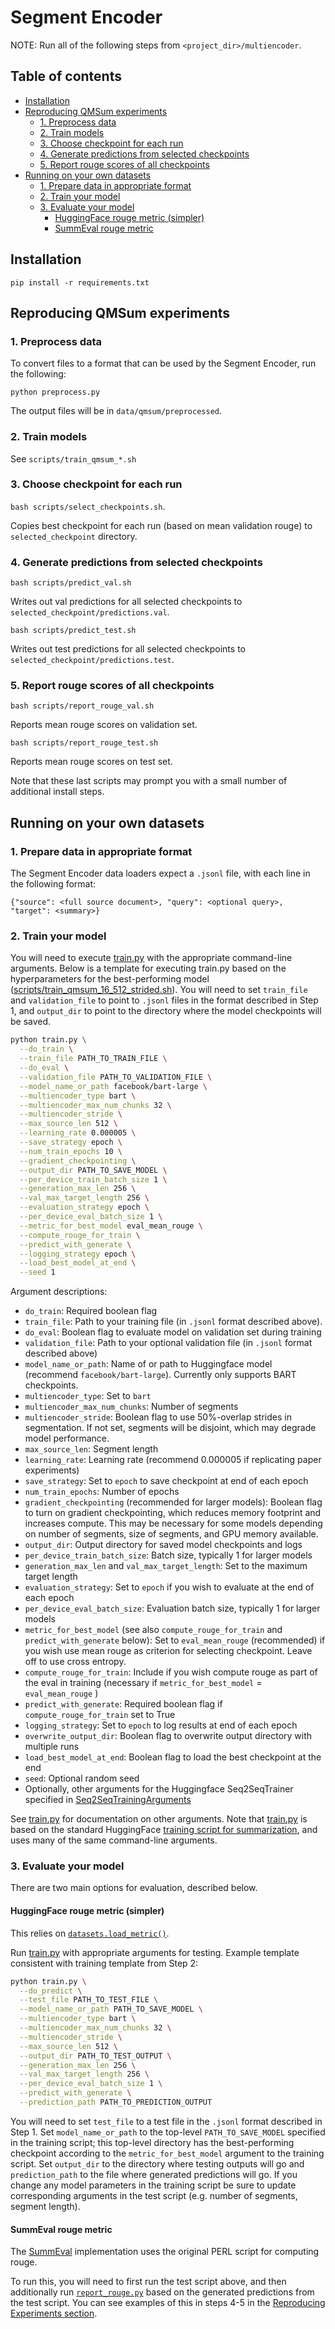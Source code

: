 # Segment Encoder

NOTE: Run all of the following steps from `<project_dir>/multiencoder`.

## Table of contents
- [Installation](#installation)
- [Reproducing QMSum experiments](#reproducing-qmsum-experiments)
  * [1. Preprocess data](#1-preprocess-data)
  * [2. Train models](#2-train-models)
  * [3. Choose checkpoint for each run](#3-choose-checkpoint-for-each-run)
  * [4. Generate predictions from selected checkpoints](#4-generate-predictions-from-selected-checkpoints)
  * [5. Report rouge scores of all checkpoints](#5-report-rouge-scores-of-all-checkpoints)
- [Running on your own datasets](#running-on-your-own-datasets)
  * [1. Prepare data in appropriate format](#1-prepare-data-in-appropriate-format)
  * [2. Train your model](#2-train-your-model)
  * [3. Evaluate your model](#3-evaluate-your-model)
    + [HuggingFace rouge metric (simpler)](#huggingface-rouge-metric--simpler-)
    + [SummEval rouge metric](#summeval-rouge-metric)

## Installation
```
pip install -r requirements.txt
``` 

## Reproducing QMSum experiments

### 1. Preprocess data
To convert files to a format that can be used by the Segment Encoder, run the following:
```
python preprocess.py
```

The output files will be in `data/qmsum/preprocessed`.

### 2. Train models

See `scripts/train_qmsum_*.sh`

### 3. Choose checkpoint for each run

`bash scripts/select_checkpoints.sh`. 

Copies best checkpoint for each run (based on mean validation rouge) to `selected_checkpoint` directory.

### 4. Generate predictions from selected checkpoints

`bash scripts/predict_val.sh`
 
Writes out val predictions for all selected checkpoints to `selected_checkpoint/predictions.val`.

`bash scripts/predict_test.sh`
 
Writes out test predictions for all selected checkpoints to `selected_checkpoint/predictions.test`.

### 5. Report rouge scores of all checkpoints

`bash scripts/report_rouge_val.sh`

Reports mean rouge scores on validation set.

`bash scripts/report_rouge_test.sh`

Reports mean rouge scores on test set.

Note that these last scripts may prompt you with a small number of additional install steps.

## Running on your own datasets

### 1. Prepare data in appropriate format

The Segment Encoder data loaders expect a `.jsonl` file, with each line in the following format:

```
{"source": <full source document>, "query": <optional query>, "target": <summary>}
```

### 2. Train your model

You will need to execute [train.py](train.py) with the appropriate command-line arguments. Below is a template
for executing train.py based on the hyperparameters for the best-performing model ([scripts/train_qmsum_16_512_strided.sh](scripts/train_qmsum_16_512_strided.sh)). 
You will need to set `train_file` and `validation_file` to point to `.jsonl` files in the format described in Step 1, and `output_dir`
to point to the directory where the model checkpoints will be saved.
 
```bash
python train.py \
  --do_train \
  --train_file PATH_TO_TRAIN_FILE \
  --do_eval \
  --validation_file PATH_TO_VALIDATION_FILE \
  --model_name_or_path facebook/bart-large \
  --multiencoder_type bart \
  --multiencoder_max_num_chunks 32 \
  --multiencoder_stride \
  --max_source_len 512 \
  --learning_rate 0.000005 \
  --save_strategy epoch \
  --num_train_epochs 10 \
  --gradient_checkpointing \
  --output_dir PATH_TO_SAVE_MODEL \
  --per_device_train_batch_size 1 \
  --generation_max_len 256 \
  --val_max_target_length 256 \
  --evaluation_strategy epoch \
  --per_device_eval_batch_size 1 \
  --metric_for_best_model eval_mean_rouge \
  --compute_rouge_for_train \
  --predict_with_generate \
  --logging_strategy epoch \
  --load_best_model_at_end \
  --seed 1
```
 
Argument descriptions:
* `do_train`: Required boolean flag
* `train_file`: Path to your training file (in `.jsonl` format described above).
* `do_eval`: Boolean flag to evaluate model on validation set during training
* `validation_file`: Path to your optional validation file (in `.jsonl` format described above)
* `model_name_or_path`: Name of or path to Huggingface model (recommend `facebook/bart-large`). Currently only supports BART checkpoints.
* `multiencoder_type`: Set to `bart`
* `multiencoder_max_num_chunks`: Number of segments
* `multiencoder_stride`: Boolean flag to use 50%-overlap strides in segmentation. If not set, segments will be disjoint, which may degrade model performance.
* `max_source_len`: Segment length
* `learning_rate`: Learning rate (recommend 0.000005 if replicating paper experiments)
* `save_strategy`: Set to `epoch` to save checkpoint at end of each epoch
* `num_train_epochs`: Number of epochs
* `gradient_checkpointing` (recommended for larger models): Boolean flag to turn on gradient checkpointing, which reduces memory footprint and increases compute.
This may be necessary for some models depending on number of segments, size of segments, and GPU memory available.
* `output_dir`: Output directory for saved model checkpoints and logs
* `per_device_train_batch_size`: Batch size, typically 1 for larger models
* `generation_max_len` and `val_max_target_length`: Set to the maximum target length
* `evaluation_strategy`:  Set to `epoch` if you wish to evaluate at the end of each epoch
* `per_device_eval_batch_size`: Evaluation batch size, typically 1 for larger models
* `metric_for_best_model` (see also `compute_rouge_for_train` and `predict_with_generate` below): Set to `eval_mean_rouge` (recommended) if you wish use mean rouge as criterion for selecting checkpoint. Leave off to use cross entropy.
* `compute_rouge_for_train`: Include if you wish compute rouge as part of the eval in training (necessary if `metric_for_best_model` = `eval_mean_rouge` )
* `predict_with_generate`: Required boolean flag if `compute_rouge_for_train` set to True
* `logging_strategy`: Set to `epoch` to log results at end of each epoch
* `overwrite_output_dir`: Boolean flag to overwrite output directory with multiple runs
* `load_best_model_at_end`: Boolean flag to load the best checkpoint at the end
* `seed`: Optional random seed
* Optionally, other arguments for the Huggingface Seq2SeqTrainer specified in
 [Seq2SeqTrainingArguments](https://huggingface.co/docs/transformers/main_classes/trainer#transformers.Seq2SeqTrainingArguments)

See [train.py](train.py) for
documentation on other arguments. Note that [train.py](train.py) is based on the standard HuggingFace [training script for summarization](https://github.com/huggingface/transformers/blob/master/examples/pytorch/summarization/run_summarization.py),
and uses many of the same command-line arguments.

### 3. Evaluate your model

There are two main options for evaluation, described below.

#### HuggingFace rouge metric (simpler)
This relies on [`datasets.load_metric()`](https://huggingface.co/docs/datasets/loading_metrics.html).

Run [train.py](train.py) with appropriate arguments for testing. Example template consistent with training template from Step 2:

```bash
python train.py \
  --do_predict \
  --test_file PATH_TO_TEST_FILE \
  --model_name_or_path PATH_TO_SAVE_MODEL \
  --multiencoder_type bart \
  --multiencoder_max_num_chunks 32 \
  --multiencoder_stride \
  --max_source_len 512 \
  --output_dir PATH_TO_TEST_OUTPUT \
  --generation_max_len 256 \
  --val_max_target_length 256 \
  --per_device_eval_batch_size 1 \
  --predict_with_generate \
  --prediction_path PATH_TO_PREDICTION_OUTPUT
```

You will need to set `test_file` to a test file in the `.jsonl` format described in Step 1. Set `model_name_or_path` to the
top-level `PATH_TO_SAVE_MODEL` specified in the training script; this top-level directory has the best-performing checkpoint 
according to the `metric_for_best_model` argument to the training script. Set `output_dir`
to the directory where testing outputs will go and `prediction_path` to the file where generated predictions will go. 
If you change any model parameters in the training
script be sure to update corresponding arguments in the test script (e.g. number of segments, segment length).

#### SummEval rouge metric


The [SummEval](https://github.com/Yale-LILY/SummEval) implementation uses the original PERL script for computing rouge.

To run this, you will need to first run the test script above, and then additionally run
 [`report_rouge.py`](../rouge/report_rouge.py) based on the generated predictions from the test script. You
can see examples of this in steps 4-5 in the [Reproducing Experiments section](#reproducing-qmsum-experiments).

